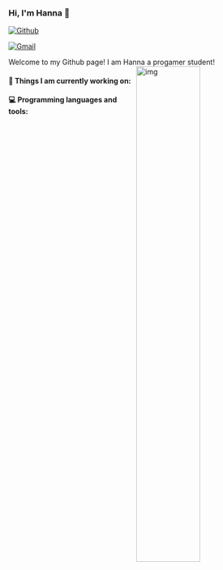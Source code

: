 ### Hi, I'm Hanna 👋

[![Github](https://img.shields.io/badge/-Github-000?style=flat&logo=Github&logoColor=white)](https://github.com/FernandoRoldan93)

[![Gmail](https://img.shields.io/badge/-Gmail-c14438?style=flat&logo=Gmail&logoColor=white)](mailto:Fernando.Roldan.Zafra@gmail.com)

Welcome to my Github page! I am Hanna a progamer student!
<img align="right" alt="img" src="https://user-images.githubusercontent.com/70272455/114932100-b772b700-9dfc-11eb-8708-a3766130cc2c.jpg" width="50%" height="auto" />


#### 🌱 Things I am currently working on: 



#### :computer: Programming languages and tools: 


